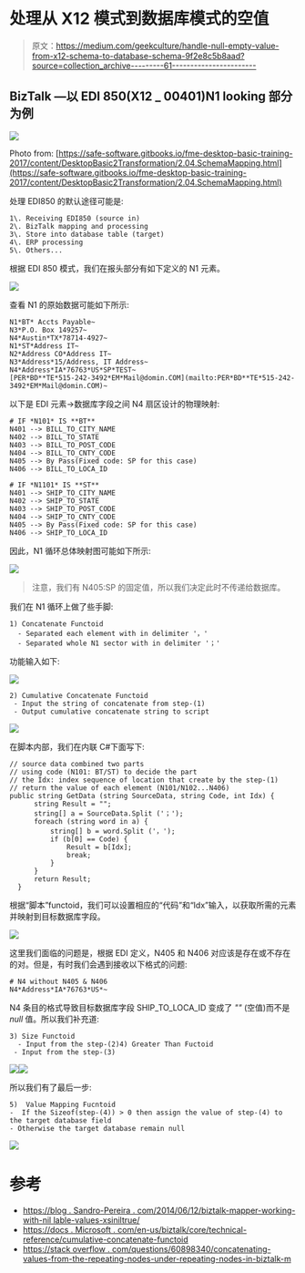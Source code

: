 # 处理从 X12 模式到数据库模式的空值

> 原文：<https://medium.com/geekculture/handle-null-empty-value-from-x12-schema-to-database-schema-9f2e8c5b8aad?source=collection_archive---------61----------------------->

## BizTalk —以 EDI 850(X12 _ 00401)N1 looking 部分为例

![](img/a6f3b8ab7b1ab09a1ddf173496b1d709.png)

Photo from: [https://safe-software.gitbooks.io/fme-desktop-basic-training-2017/content/DesktopBasic2Transformation/2.04.SchemaMapping.html](https://safe-software.gitbooks.io/fme-desktop-basic-training-2017/content/DesktopBasic2Transformation/2.04.SchemaMapping.html)

处理 EDI850 的默认途径可能是:

```
1\. Receiving EDI850 (source in)
2\. BizTalk mapping and processing
3\. Store into database table (target)
4\. ERP processing
5\. Others...
```

根据 EDI 850 模式，我们在报头部分有如下定义的 N1 元素。

![](img/06e27c115f357b107a46d94791ba3e13.png)

查看 N1 的原始数据可能如下所示:

```
N1*BT* Accts Payable~
N3*P.O. Box 149257~
N4*Austin*TX*78714-4927~
N1*ST*Address IT~
N2*Address CO*Address IT~
N3*Address*15/Address, IT Address~
N4*Address*IA*76763*US*SP*TEST~
[PER*BD**TE*515-242-3492*EM*Mail@domin.COM](mailto:PER*BD**TE*515-242-3492*EM*Mail@domin.COM)~
```

以下是 EDI 元素→数据库字段之间 N4 扇区设计的物理映射:

```
# IF *N101* IS **BT**
N401 --> BILL_TO_CITY_NAME
N402 --> BILL_TO_STATE
N403 --> BILL_TO_POST_CODE
N404 --> BILL_TO_CNTY_CODE
N405 --> By Pass(Fixed code: SP for this case)
N406 --> BILL_TO_LOCA_ID

# IF *N1101* IS **ST**
N401 --> SHIP_TO_CITY_NAME
N402 --> SHIP_TO_STATE
N403 --> SHIP_TO_POST_CODE
N404 --> SHIP_TO_CNTY_CODE
N405 --> By Pass(Fixed code: SP for this case)
N406 --> SHIP_TO_LOCA_ID
```

因此，N1 循环总体映射图可能如下所示:

![](img/95ede99ea79c62fbbc37536a18ccdc0a.png)

> 注意，我们有 N405:SP 的固定值，所以我们决定此时不传递给数据库。

我们在 N1 循环上做了些手脚:

```
1) Concatenate Functoid
  - Separated each element with in delimiter '，'
  - Separated whole N1 sector with in delimiter '；'
```

功能输入如下:

![](img/3936fd17131564802691cef2cd0fe657.png)

```
2) Cumulative Concatenate Functoid
 - Input the string of concatenate from step-(1)
 - Output cumulative concatenate string to script 
```

![](img/ce50d05fc7a7a3ea13f591af89fcec94.png)

在脚本内部，我们在内联 C#下面写下:

```
// source data combined two parts
// using code (N101: BT/ST) to decide the part
// the Idx: index sequence of location that create by the step-(1)
// return the value of each element (N101/N102...N406)
public string GetData (string SourceData, string Code, int Idx) {
      string Result = "";
      string[] a = SourceData.Split ('；');
      foreach (string word in a) {
          string[] b = word.Split ('，');
          if (b[0] == Code) {
              Result = b[Idx];
              break;
          }
      }
      return Result;
  }
```

根据“脚本”functoid，我们可以设置相应的“代码”和“Idx”输入，以获取所需的元素并映射到目标数据库字段。

![](img/b7d47ada4c563305c9ef0e1a7b97470b.png)

这里我们面临的问题是，根据 EDI 定义，N405 和 N406 对应该是存在或不存在的对。但是，有时我们会遇到接收以下格式的问题:

```
# N4 without N405 & N406
N4*Address*IA*76763*US*~
```

N4 条目的格式导致目标数据库字段 SHIP_TO_LOCA_ID 变成了 *""* (空值)而不是 *null* 值。所以我们补充道:

```
3) Size Functoid
  - Input from the step-(2)4) Greater Than Fuctoid
 - Input from the step-(3)
```

![](img/a10ca1de84f1446f19e35299772a22d8.png)![](img/cc2fb6b81bbb288897667bd5528fd032.png)

所以我们有了最后一步:

```
5)  Value Mapping Fucntoid
-  If the Sizeof(step-(4)) > 0 then assign the value of step-(4) to the target database field
- Otherwise the target database remain null
```

![](img/ee9eb28638cb044d4be0130bf72e5e57.png)

# 参考

*   [https://blog . Sandro-Pereira . com/2014/06/12/biztalk-mapper-working-with-nil lable-values-xsiniltrue/](https://blog.sandro-pereira.com/2014/06/12/biztalk-mapper-working-with-nillable-values-xsiniltrue/)
*   [https://docs . Microsoft . com/en-us/biztalk/core/technical-reference/cumulative-concatenate-functoid](https://docs.microsoft.com/en-us/biztalk/core/technical-reference/cumulative-concatenate-functoid)
*   [https://stack overflow . com/questions/60898340/concatenating-values-from-the-repeating-nodes-under-repeating-nodes-in-biztalk-m](https://stackoverflow.com/questions/60898340/concatenating-values-from-the-repeating-nodes-under-repeating-nodes-in-biztalk-m)